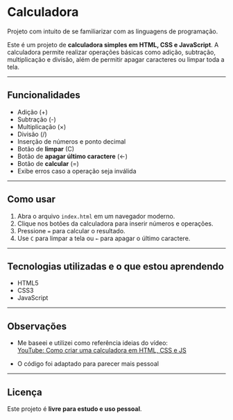 # Calculadora
Projeto com intuito de se familiarizar com as linguagens de programação.


Este é um projeto de **calculadora simples em HTML, CSS e JavaScript**. 
A calculadora permite realizar operações básicas como adição, subtração, multiplicação e divisão, além de permitir apagar caracteres ou limpar toda a tela.

---

## Funcionalidades

- Adição (+)
- Subtração (-)
- Multiplicação (×)
- Divisão (/)
- Inserção de números e ponto decimal
- Botão de **limpar** (C)
- Botão de **apagar último caractere** (←)
- Botão de **calcular** (=)
- Exibe erros caso a operação seja inválida

---

## Como usar

1. Abra o arquivo `index.html` em um navegador moderno.
2. Clique nos botões da calculadora para inserir números e operações.
3. Pressione `=` para calcular o resultado.
4. Use `C` para limpar a tela ou `←` para apagar o último caractere.

---

## Tecnologias utilizadas e o que estou aprendendo

- HTML5
- CSS3
- JavaScript


---

## Observações

- Me baseei e utilizei como referência ideias do vídeo:  
[YouTube: Como criar uma calculadora em HTML, CSS e JS](https://www.youtube.com/watch?v=42TShjXR0m0)  

- O código foi adaptado para parecer mais pessoal

---

## Licença

Este projeto é **livre para estudo e uso pessoal**.

